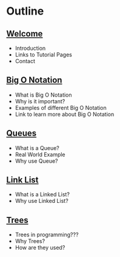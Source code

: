 # Outline

## [Welcome](README.md)
* Introduction
* Links to Tutorial Pages
* Contact

## [Big O Notation](BIGO.md)
* What is Big O Notation
* Why is it important?
* Examples of different Big O Notation
* Link to learn more about Big O Notation

## [Queues](QUEUE.md)
* What is a Queue?
* Real World Example 
* Why use Queue?


## [Link List](LINKEDLIST.md)
* What is a Linked List?
* Why use Linked List?

## [Trees](TREES.md)
* Trees in programming???
* Why Trees?
* How are they used?
